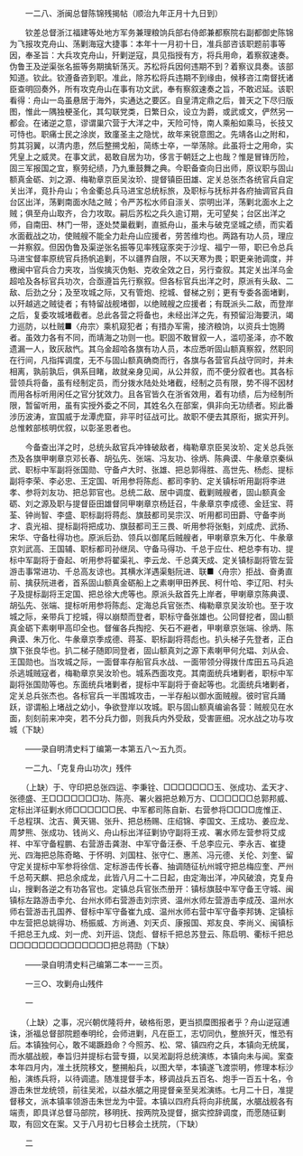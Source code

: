 <!-- { "loadSidebar": true } -->
　　一二八、浙闽总督陈锦残揭帖（顺治九年正月十九日到）

　　钦差总督浙江福建等处地方军务兼理粮饷兵部右侍郎兼都察院右副都御史陈锦为飞报攻克舟山、荡剿海寇大捷事：本年十一月初十日，准兵部咨该职题前事等因，奉圣旨：大兵攻克舟山，歼剿逆寇，具见指授有方，将兵用命，着察叙速奏。伪鲁王及逆渠张名振等务期擒斩荡灭。苏松将兵因何违期不到？着察议具奏。该部知道。钦此。钦遵备咨到职。准此，除苏松将兵违期不到缘由，候移咨江南督抚诸臣查明回奏外，所有攻克舟山在事有功文武，奉有察叙速奏之旨，不敢迟延。该职看得：舟山一岛虽悬居于海外，实通达之要区。自皇清定鼎之后，普天之下尽归版图，惟此一隅独梗圣化，其勾联党类，日繁日众，设立为爵，或武或文，俨然另一都会。在诸逆之意，谬谓巢穴营于大洋之中，天险可恃，南人乘船如乘马，长技又可恃也。职痛士民之涂炭，致廑圣主之隐忧，故年来锐意图之。先靖各山之附和，剪其羽翼，以清内患，然后整搠戈船，简练士卒，一举荡除。此虽将士之用命，实凭皇上之威灵。在事文武，曷敢自居为功，侈言于朝廷之上也哉？惟是冒锋历险，固三军报国之宜，察劳纪绩，乃九重鼓舞之典。今职备查向日出师，原议职与固山额真金砺、刘之源、梅勒章京臣吴汝玠、提督镇臣田雄、定关总张杰各统官兵自定关出洋，竟扑舟山；令金衢总兵马进宝总统标旅，及职标与抚标并各府抽调官兵自台区出洋，荡剿南面水陆之贼；令严苏松水师自漴关、崇明出洋，荡剿北面水上之贼；俱至舟山取齐，合力攻取。嗣后苏松之兵久逾订期，无可望矣；台区出洋之师，自南田、林门一带，逐处焚巢截剿，直抵舟山，虽未与破克坚城之绩，而实着水面截战之功，使贼艘不能全力赴舟山应援者，劳苦维均也。两路有功人员，理应一并察叙。但因伪鲁及渠逆张名振等见率残寇豕突于沙埕、福宁一带，职已令总兵马进宝督率原统官兵扬帆追剿，不以疆界自限，不以天寒为畏；职更亲驰调度，并檄闽中官兵合力夹攻，当俟擒灭伪魁、克收全效之日，另行查叙。其定关出洋乌金超哈及各标官兵功次，合亟遵旨先行察叙。但各标官兵出洋之时，原派有头敌、二敌、后劲之分；及至攻城之际，又有管炮、挖城、督梯之别；更有专委各面堵剿，以歼越逃之贼徒者；有特留战舰堵御，以绝贼艘之应援者；有既派头二敌，而登岸之后，复委攻城堵截者。总此各营之将备也，未经出洋之先，有预留沿海要汛，竭力巡防，以杜贼■〈舟宗〉乘机窥犯者；有措办军需，接济粮饷，以资兵士饱腾者。虽效力各有不同，而靖海之功则一也。职固不敢冒叙一人，滥叨圣泽，亦不敢遗漏一人，致灰敌忾。其乌金超哈各旗有功人员，本应悉听固山额真察叙，然职同在行间，凡指挥调度，无不与固山额真确商而行，各旗与各营官兵战守同时，并未相离，孰前孰后，俱系目睹，故就亲身见闻，从公并叙，而不便分叙者也。其各标营领兵将备，虽有经制定员，而分拨水陆处处堵截，经制之员有限，势不得不因材而用各标听用闲任之官分犹效力。且各官皆久在浙省效用，着有功绩，后为经制所限，暂留听用，虽有实授外委之不同，其姓名久在部案，俱非向无功绩者。矧此番涉历波涛，宣国威于龙潭虎窟，非平时征战可比。故职不便去其原衔，据实开列。总惟敕部核明优叙，以彰圣恩者也。

　　今备查出洋之时，总统头敌官兵冲锋破敌者，梅勒章京臣吴汝玠、定关总兵张杰及各旗甲喇章京邓长春、胡弘先、张端、冯友功、徐炳、陈典谟、牛彖章京秦纵武、职标中军副将张国勋、守备卢大时、张雄、把总郭得胜、高世先、杨彪、提标副将李荣、李必忠、王定国、听用参将陈彪、都司李豹、定关镇标听用副将李进孝、参将刘友功、把总郭官也。总统二敌、居中调度、截剿贼艘者，固山额真金砺、刘之源及职与提督臣田雄督同甲喇章京杨廷召，牛彖章京李成德、金廷宝、蒋荃、钟尚智、李盛、职标副将蒋彪、旗鼓都司吴宗汉、听用都司田爵、守备李尚才、袁光祖、提标副将把成功、旗鼓都司王三畏、听用参将张魁，刘成虎、武扬、宋华、守备杜得功也。原派后劲、领兵以御尾后贼艘者，甲喇章京朱万化、牛彖章京刘武高、王国辅、职标都司孙继凤、守备马得功、千总于应仕、杷总李有功、提标中军副将于奋起、听用参将翟渠礼、李云龙、千总龚天成、定关镇标副将管左营游击事常进功、千总高友谅也。其横水洋遇渠魁阮进、联■〈舟宗〉拒战、奋勇直前、擒获阮进者，首系固山额真金砺船上之素喇甲田养民、柯什哈、李辽阳、村头子及提标副将王定国、把总徐大虎等也。原派头敌首先上岸者，甲喇章京陈典谟、胡弘先、张端、提标听用参将陈彪、定海总兵官张杰、梅勒章京吴汝玠也。至于攻城之际，亲带兵丁挖城，得以崩颓而登者，职标守备张雄也。公同督挖者，固山额真金砺下素喇甲高印全也。督催各兵掏挖、矢石不避者，甲喇章京张端、徐炳、陈典谟、朱万化、牛彖章京季成德、蒋荃、职标副将蒋彪也。扒头梯子先登者，正白旗下张良华也。扒二梯子随即同登者，固山额真刘之源下素喇甲何允琩、刘从会、王国勋也。当攻城之际，一面督率存船官兵水战、一面带领分得拨什库田五马兵追杀逃城贼寇者，梅勒章京吴汝玠也。城系西面攻克。其南面统兵堵剿者，职标中军副将张国勋等也。东面统兵堵剿者，提标中军副将于奋起等也。北面统兵堵剿者，定关总兵张杰也。各标官兵一半围城攻击，一半存船以御水面贼艘。彼时官兵踊跃，谬谓船上堵战之幼小，争欲登岸以攻城。职与固山额真编谕各营：贼舰见在水面，刻刻前来冲突，若不分兵力御，则我兵内外受敌，受害匪细。况水战之功与攻城（下缺）

　　——录自明清史料丁编第一本第五八～五九页。

　　一二九、「克复舟山功次」残件

　　（上缺）于、守印把总张四运、李秉铨、□□□□□□□玉、张成功、孟天才、张德盛、王□□□□□□□功、陈亮、署火器把总赖万方、□□□□□□总郭邦威、定标出洋征剿水师□□□□□□民、中军都司陈自新、右营参将□□□□庞惟正、千总程琪、沈吉、黄天锡、张升、把总杨赐、庄绍锦、李国文、王成功、姜应龙、周梦熊、张成功、钱尚义、舟山标出洋征剿协守副将王戎、署水师左营参将艾成祥、中军守备程鹏、右营游击龚澍、中军守备汪泰、千总李应元、李永吉、崔捷光、四海把总陈奇略、于怀明、刘国柱、张守仁、惠羔、冯元德、关伦、刘奎、留守定关提标中军参将徐信、定标游击传长春、抽调随征杭州城守把总梅应奎、严州千总苟天麒、把总余成龙，此皆八月二十二日起，由定海出洋，冲风破浪，克复舟山，搜剿各逆之有功各官也。定镇总兵官张杰册开：镇标旗鼓中军守备王守城、闽镇标左路游击李允、台州水师右营游击刘宗贤、温州水师左营游击李成茂、温州水师右营游击孔国养、督标中军守备崔九成、温州水师右营中军守备李邦铸、定镇标中左营把总姚得功、杨振威、方尚通、刘天贞、康报国、郑友良、李尚义、闽镇标千把总王九成、刘一虎、刘开运、饶彪、督标千把总苏登云、陈启明、衢标千把总□□□□□□□□□□□□□□把总蒋劻（下缺）

　　——录自明清史料己编第二本一一三页。

　　一三○、攻剿舟山残件

　　一

　　（上缺）之事，况兴朝优隆将弁，破格衔恩，更当损糜图报者乎？舟山逆寇逋诛，浙福总督部院题奉明纶，会师进剿，凡在臣工，志切同仇，整旅歼灭，惟恐有后。本镇独何心，敢不竭蹶趋命？今照苏、松、常、镇四府之兵，本镇向无统属，而水艍战舰，奉旨归并提标右营专摄，以吴淞副将总统演练，本镇向未与闻。案查本年四月内，准土抚院移文，整搠船兵，以图大举，本镇遂飞渡崇明，修理本标沙船，演练兵将，以待调遣。随准提督手本，移调战兵五百名、炮手一百五十名，令游击朱世龙统领，前往吴淞，以益水艍之用提督亲至吴淞演练。七月二十日，准提督移文，派本镇率领游击朱世龙为中营。本镇以四府兵将向非统属，水艍战舰各有端责，即具详总督马部院，移明抚、按两院及提督，据实控辞调度，而愿随征剿取，有回文在案。又于八月初七日移会土抚院，（下缺）

　　二

